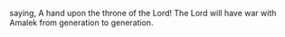 saying, A hand upon the throne of the Lord! The Lord will have war with Amalek from generation to generation.
